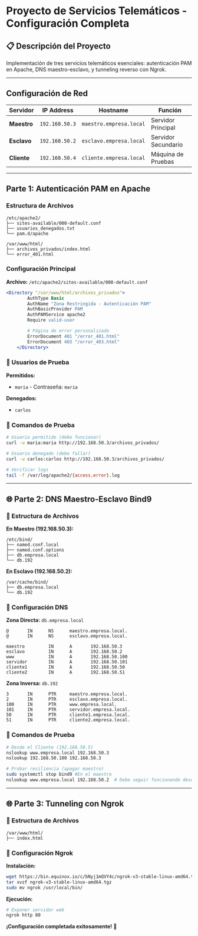 # Proyecto de Servicios Telemáticos - Configuración Completa

## 📋 Descripción del Proyecto
Implementación de tres servicios telemáticos esenciales: autenticación PAM en Apache, DNS maestro-esclavo, y tunneling reverso con Ngrok.

---

## Configuración de Red
| Servidor | IP Address | Hostname | Función |
|----------|------------|----------|---------|
| **Maestro** | `192.168.50.3` | `maestro.empresa.local` | Servidor Principal |
| **Esclavo** | `192.168.50.2` | `esclavo.empresa.local` | Servidor Secundario |
| **Cliente** | `192.168.50.4` | `cliente.empresa.local` | Máquina de Pruebas |

---

## Parte 1: Autenticación PAM en Apache

### Estructura de Archivos
```
/etc/apache2/
├── sites-available/000-default.conf
├── usuarios_denegados.txt
└── pam.d/apache

/var/www/html/
├── archivos_privados/index.html
└── error_401.html
```

### Configuración Principal
**Archivo:** `/etc/apache2/sites-available/000-default.conf`
```apache
<Directory "/var/www/html/archivos_privados">
        AuthType Basic
        AuthName "Zona Restringida - Autenticación PAM"
        AuthBasicProvider PAM
        AuthPAMService apache2
        Require valid-user

        # Página de error personalizada
        ErrorDocument 401 "/error_401.html"
        ErrorDocument 403 "/error_403.html"
    </Directory>
```

### 👥 Usuarios de Prueba
**Permitidos:**
- `maria` - Contraseña: `maria`

**Denegados:**
- `carlos`

### 🧪 Comandos de Prueba
```bash
# Usuario permitido (debe funcionar)
curl -u maria:maria http://192.168.50.3/archivos_privados/

# Usuario denegado (debe fallar)
curl -u carlos:carlos http://192.168.50.3/archivos_privados/

# Verificar logs
tail -f /var/log/apache2/{access,error}.log
```

---

## 🌐 Parte 2: DNS Maestro-Esclavo Bind9

### 📁 Estructura de Archivos
**En Maestro (192.168.50.3):**
```
/etc/bind/
├── named.conf.local
├── named.conf.options
├── db.empresa.local
└── db.192
```

**En Esclavo (192.168.50.2):**
```
/var/cache/bind/
├── db.empresa.local
└── db.192
```

### 🔧 Configuración DNS
**Zona Directa:** `db.empresa.local`
```bind
@       IN      NS      maestro.empresa.local.
@       IN      NS      esclavo.empresa.local.

maestro         IN      A       192.168.50.3
esclavo         IN      A       192.168.50.2
www             IN      A       192.168.50.100
servidor        IN      A       192.168.50.101
cliente1        IN      A       192.168.50.50
cliente2        IN      A       192.168.50.51
```

**Zona Inversa:** `db.192`
```bind
3       IN      PTR     maestro.empresa.local.
2       IN      PTR     esclavo.empresa.local.
100     IN      PTR     www.empresa.local.
101     IN      PTR     servidor.empresa.local.
50      IN      PTR     cliente1.empresa.local.
51      IN      PTR     cliente2.empresa.local.
```

### 🧪 Comandos de Prueba
```bash
# Desde el Cliente (192.168.50.5)
nslookup www.empresa.local 192.168.50.3
nslookup 192.168.50.100 192.168.50.3

# Probar resiliencia (apagar maestro)
sudo systemctl stop bind9 #En el maestro
nslookup www.empresa.local 192.168.50.2  # Debe seguir funcionando desde cliente
```
---

## 🌐 Parte 3: Tunneling con Ngrok

### 📁 Estructura de Archivos
```
/var/www/html/
├── index.html
```

### 🔧 Configuración Ngrok
**Instalación:**
```bash
wget https://bin.equinox.io/c/bNyj1mQVY4c/ngrok-v3-stable-linux-amd64.tgz
tar xvzf ngrok-v3-stable-linux-amd64.tgz
sudo mv ngrok /usr/local/bin/
```

**Ejecución:**
```bash
# Exponer servidor web
ngrok http 80
```
**¡Configuración completada exitosamente!** 🎉
